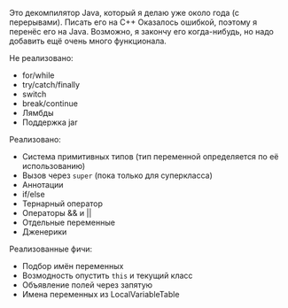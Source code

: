 Это декомпилятор Java, который я делаю уже около года (с перерывами).
Писать его на C++ Оказалось ошибкой, поэтому я перенёс его на Java.
Возможно, я закончу его когда-нибудь, но надо добавить ещё очень много функционала.

Не реализовано:
- for/while
- try/catch/finally
- switch
- break/continue
- Лямбды
- Поддержка jar

Реализовано:
- Система примитивных типов (тип переменной определяется по её использованию)
- Вызов через `super` (пока только для суперкласса)
- Аннотации
- if/else
- Тернарный оператор
- Операторы && и ||
- Отдельные переменные
- Дженерики

Реализованные фичи:
- Подбор имён переменных
- Возмодность опустить `this` и текущий класс
- Объявление полей через запятую
- Имена переменных из LocalVariableTable
